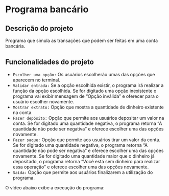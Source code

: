 # Programa bancário

## Descrição do projeto

Programa que simula as transações que podem ser feitas em uma conta bancária. 

## Funcionalidades do projeto

- `Escolher uma opção:` Os usuários escolherão umas das opções que aparecem no terminal. 
- `Validar entrada:` Se a opção escolhida existir, o programa irá realizar a função da opção escolhida. Se for digitado uma opção inexistente o programa vai exibir mensagem de “Opção inválida” e oferecer para o usuário escolher novamente.
- `Mostrar extrato:` Opção que mostra a quantidade de dinheiro existente na conta.
- `Fazer depósito:` Opção que permite aos usuários depositar um valor na conta. Se for digitado uma quantidade negativa, o programa retorna “A quantidade não pode ser negativa” e oferece escolher uma das opções novamente.
- `Fazer saque:` Opção que permite aos usuários tirar um valor da conta. Se for digitado uma quantidade negativa, o programa retorna “A quantidade não pode ser negativa” e oferece escolher uma das opções novamente. Se for digitado uma quantidade maior que o dinheiro já depositado, o programa retorna “Você está sem dinheiro para realizar essa operação” e oferece escolher uma das opções novamente.
- `Saída:` Opção que permite aos usuários finalizarem a utilização do programa.

O vídeo abaixo exibe a execução do programa: 
